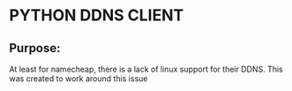 # PYTHON DDNS CLIENT

## Purpose:
At least for namecheap, there is a lack of linux support for their DDNS. This was created to work around this issue